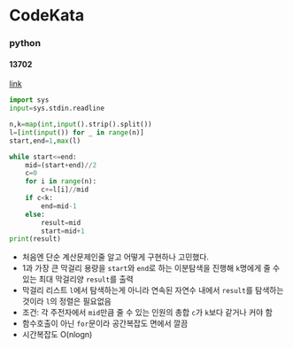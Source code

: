 # CodeKata
### python
#### 13702
[link](https://www.acmicpc.net/problem/13702)
```python
import sys
input=sys.stdin.readline

n,k=map(int,input().strip().split())
l=[int(input()) for _ in range(n)]
start,end=1,max(l)

while start<=end:
    mid=(start+end)//2
    c=0
    for i in range(n):
        c+=l[i]//mid
    if c<k:
        end=mid-1
    else:
        result=mid
        start=mid+1
print(result)
```
- 처음엔 단순 계산문제인줄 알고 어떻게 구현하나 고민했다. 
- 1과 가장 큰 막걸리 용량을 `start`와 `end`로 하는 이분탐색을 진행해 `k`명에게 줄 수 있는 최대 막걸리양 `result`를 출력
- 막걸리 리스트 `l`에서 탐색하는게 아니라 연속된 자연수 내에서 `result`를 탐색하는 것이라 `l`의 정렬은 필요없음
- 조건: 각 주전자에서 `mid`만큼 줄 수 있는 인원의 총합 `c`가 `k`보다 같거나 커야 함
- 함수호출이 아닌 `for`문이라 공간복잡도 면에서 깔끔
- 시간복잡도 O(nlogn)